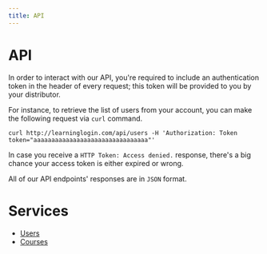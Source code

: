 ```yaml
---
title: API
---
```


# API

In order to interact with our API, you're required to include an authentication token in the header of every request; this token will be provided to you by your distributor.

For instance, to retrieve the list of users from your account, you can make the following request via `curl` command.

```
curl http://learninglogin.com/api/users -H 'Authorization: Token token="aaaaaaaaaaaaaaaaaaaaaaaaaaaaaaaa"'
```

In case you receive a `HTTP Token: Access denied.` response, there's a big chance your access token is either expired or wrong.

All of our API endpoints' responses are in `JSON` format.

# Services

* [Users](/api/users/index.html)
* [Courses](/api/courses/index.html)
